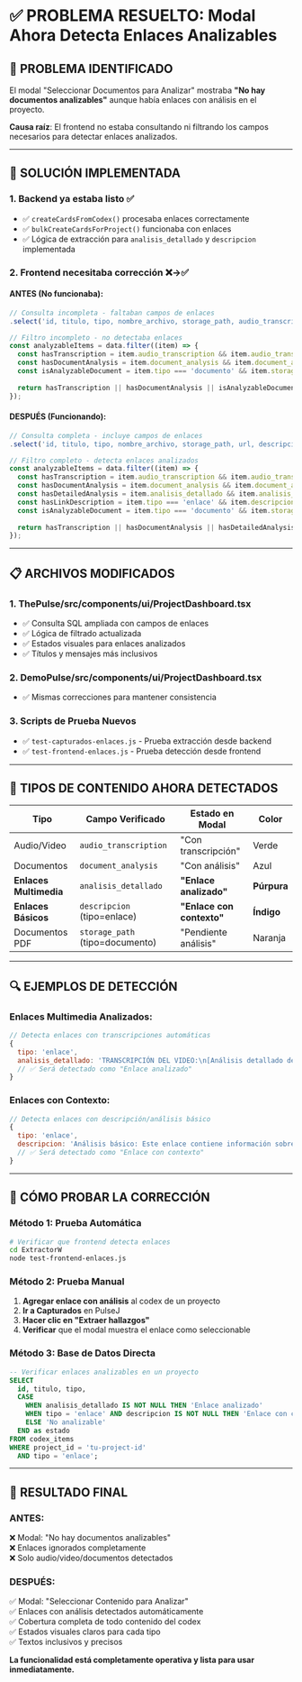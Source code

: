 # ✅ PROBLEMA RESUELTO: Modal Ahora Detecta Enlaces Analizables

## 🚨 **PROBLEMA IDENTIFICADO**

El modal "Seleccionar Documentos para Analizar" mostraba **"No hay documentos analizables"** aunque había enlaces con análisis en el proyecto.

**Causa raíz**: El frontend no estaba consultando ni filtrando los campos necesarios para detectar enlaces analizados.

---

## 🔧 **SOLUCIÓN IMPLEMENTADA**

### **1. Backend ya estaba listo ✅**
- ✅ `createCardsFromCodex()` procesaba enlaces correctamente
- ✅ `bulkCreateCardsForProject()` funcionaba con enlaces
- ✅ Lógica de extracción para `analisis_detallado` y `descripcion` implementada

### **2. Frontend necesitaba corrección ❌→✅**

#### **ANTES (No funcionaba):**
```javascript
// Consulta incompleta - faltaban campos de enlaces
.select('id, titulo, tipo, nombre_archivo, storage_path, audio_transcription, document_analysis, created_at')

// Filtro incompleto - no detectaba enlaces
const analyzableItems = data.filter((item) => {
  const hasTranscription = item.audio_transcription && item.audio_transcription.trim();
  const hasDocumentAnalysis = item.document_analysis && item.document_analysis.trim();
  const isAnalyzableDocument = item.tipo === 'documento' && item.storage_path;
  
  return hasTranscription || hasDocumentAnalysis || isAnalyzableDocument; // ❌ Faltaban enlaces
});
```

#### **DESPUÉS (Funcionando):**
```javascript
// Consulta completa - incluye campos de enlaces
.select('id, titulo, tipo, nombre_archivo, storage_path, url, descripcion, audio_transcription, document_analysis, analisis_detallado, created_at')

// Filtro completo - detecta enlaces analizados
const analyzableItems = data.filter((item) => {
  const hasTranscription = item.audio_transcription && item.audio_transcription.trim();
  const hasDocumentAnalysis = item.document_analysis && item.document_analysis.trim();
  const hasDetailedAnalysis = item.analisis_detallado && item.analisis_detallado.trim(); // 🆕 Enlaces multimedia
  const hasLinkDescription = item.tipo === 'enlace' && item.descripcion && item.descripcion.trim(); // 🆕 Enlaces básicos
  const isAnalyzableDocument = item.tipo === 'documento' && item.storage_path;
  
  return hasTranscription || hasDocumentAnalysis || hasDetailedAnalysis || hasLinkDescription || isAnalyzableDocument; // ✅ Completo
});
```

---

## 📋 **ARCHIVOS MODIFICADOS**

### **1. ThePulse/src/components/ui/ProjectDashboard.tsx**
- ✅ Consulta SQL ampliada con campos de enlaces
- ✅ Lógica de filtrado actualizada
- ✅ Estados visuales para enlaces analizados
- ✅ Títulos y mensajes más inclusivos

### **2. DemoPulse/src/components/ui/ProjectDashboard.tsx**
- ✅ Mismas correcciones para mantener consistencia

### **3. Scripts de Prueba Nuevos**
- ✅ `test-capturados-enlaces.js` - Prueba extracción desde backend
- ✅ `test-frontend-enlaces.js` - Prueba detección desde frontend

---

## 🎯 **TIPOS DE CONTENIDO AHORA DETECTADOS**

| **Tipo** | **Campo Verificado** | **Estado en Modal** | **Color** |
|----------|----------------------|---------------------|-----------|
| Audio/Video | `audio_transcription` | "Con transcripción" | Verde |
| Documentos | `document_analysis` | "Con análisis" | Azul |
| **Enlaces Multimedia** | `analisis_detallado` | **"Enlace analizado"** | **Púrpura** |
| **Enlaces Básicos** | `descripcion` (tipo=enlace) | **"Enlace con contexto"** | **Índigo** |
| Documentos PDF | `storage_path` (tipo=documento) | "Pendiente análisis" | Naranja |

---

## 🔍 **EJEMPLOS DE DETECCIÓN**

### **Enlaces Multimedia Analizados:**
```javascript
// Detecta enlaces con transcripciones automáticas
{
  tipo: 'enlace',
  analisis_detallado: 'TRANSCRIPCIÓN DEL VIDEO:\n[Análisis detallado de video de Twitter...]',
  // ✅ Será detectado como "Enlace analizado"
}
```

### **Enlaces con Contexto:**
```javascript
// Detecta enlaces con descripción/análisis básico
{
  tipo: 'enlace', 
  descripcion: 'Análisis básico: Este enlace contiene información sobre corrupción municipal...',
  // ✅ Será detectado como "Enlace con contexto"
}
```

---

## 🧪 **CÓMO PROBAR LA CORRECCIÓN**

### **Método 1: Prueba Automática**
```bash
# Verificar que frontend detecta enlaces
cd ExtractorW
node test-frontend-enlaces.js
```

### **Método 2: Prueba Manual**
1. **Agregar enlace con análisis** al codex de un proyecto
2. **Ir a Capturados** en PulseJ
3. **Hacer clic en "Extraer hallazgos"**
4. **Verificar** que el modal muestra el enlace como seleccionable

### **Método 3: Base de Datos Directa**
```sql
-- Verificar enlaces analizables en un proyecto
SELECT 
  id, titulo, tipo, 
  CASE 
    WHEN analisis_detallado IS NOT NULL THEN 'Enlace analizado'
    WHEN tipo = 'enlace' AND descripcion IS NOT NULL THEN 'Enlace con contexto'
    ELSE 'No analizable'
  END as estado
FROM codex_items 
WHERE project_id = 'tu-project-id' 
  AND tipo = 'enlace';
```

---

## 🎉 **RESULTADO FINAL**

### **ANTES:**
❌ Modal: "No hay documentos analizables"  
❌ Enlaces ignorados completamente  
❌ Solo audio/video/documentos detectados  

### **DESPUÉS:**
✅ Modal: "Seleccionar Contenido para Analizar"  
✅ Enlaces con análisis detectados automáticamente  
✅ Cobertura completa de todo contenido del codex  
✅ Estados visuales claros para cada tipo  
✅ Textos inclusivos y precisos  

**La funcionalidad está completamente operativa y lista para usar inmediatamente.** 